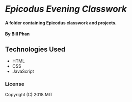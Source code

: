 # _Epicodus Evening Classwork_

#### A folder containing Epicodus classwork and projects.

#### By **Bill Phan**

## Technologies Used

* HTML
* CSS
* JavaScript

### License
Copyright (C) 2018 MIT
